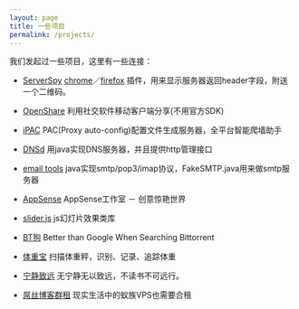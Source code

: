 ```yaml
---
layout: page
title: 一些项目
permalink: /projects/
---
```

我们发起过一些项目，这里有一些连接：

- [ServerSpy](https://github.com/100apps/ServerSpy)
    [chrome](https://chrome.google.com/webstore/detail/server-spy/mcgbfbichapcffmamnmgcobomdpgeagf)／[firefox](https://addons.mozilla.org/zh-cn/firefox/addon/server-spy2/) 插件，用来显示服务器返回header字段，附送一个二维码。

- [OpenShare](https://github.com/100apps/openshare)
    利用社交软件移动客户端分享(不用官方SDK)

- [iPAC](https://github.com/100apps/ipac)
    PAC(Proxy auto-config)配置文件生成服务器，全平台智能爬墙助手

- [DNSd](https://github.com/100apps/DNSd)
    用java实现DNS服务器，并且提供http管理接口
    
- [email tools](https://github.com/100apps/emailtools)
    java实现smtp/pop3/imap协议，FakeSMTP.java用来做smtp服务器

- [AppSense](http://www.appsense.me/)
    AppSense工作室 － 创意惊艳世界

- [slider.js](http://www.gfzj.us/slider/)
    js幻灯片效果类库

- [BT狗](https://btgle.com/)
    Better than Google When Searching Bittorrent

- [体重宝](https://itunes.apple.com/app/id925697616)
    扫描体重秤，识别、记录、追踪体重

- [宁静致远](http://peaceworldfound.com/)
    无宁静无以致远，不读书不可远行。

- [屌丝博客群租](http://www.gfzj.us/ourblogs/)
    现实生活中的蚁族VPS也需要合租


